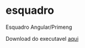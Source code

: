 # esquadro
Esquadro Angular/Primeng

Download do executavel <a href="https://github.com/adamis/esquadro/blob/master/Download/ESQUADRO%20GIT.rar">aqui</a>